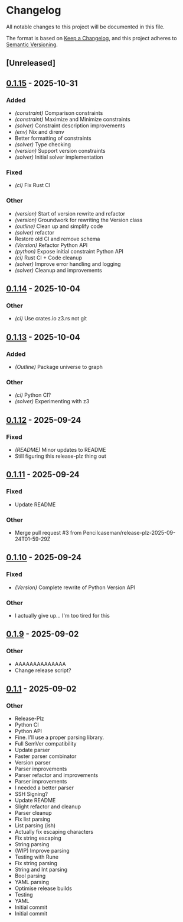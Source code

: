 # Changelog

All notable changes to this project will be documented in this file.

The format is based on [Keep a Changelog](https://keepachangelog.com/en/1.0.0/),
and this project adheres to [Semantic Versioning](https://semver.org/spec/v2.0.0.html).

## [Unreleased]

## [0.1.15](https://github.com/Pencilcaseman/zpack/compare/v0.1.14...v0.1.15) - 2025-10-31

### Added

- *(constraint)* Comparison constraints
- *(constraint)* Maximize and Minimize constraints
- *(solver)* Constraint description improvements
- *(env)* Nix and direnv
- Better formatting of constraints
- *(solver)* Type checking
- *(version)* Support version constraints
- *(solver)* Initial solver implementation

### Fixed

- *(ci)* Fix Rust CI

### Other

- *(version)* Start of version rewrite and refactor
- *(version)* Groundwork for rewriting the Version class
- *(outline)* Clean up and simplify code
- *(solver)* refactor
- Restore old CI and remove schema
- *(Version)* Refactor Python API
- *(python)* Expose initial constraint Python API
- *(ci)* Rust CI + Code cleanup
- *(solver)* Improve error handling and logging
- *(solver)* Cleanup and improvements

## [0.1.14](https://github.com/Pencilcaseman/zpack/compare/v0.1.13...v0.1.14) - 2025-10-04

### Other

- *(ci)* Use crates.io z3.rs not git

## [0.1.13](https://github.com/Pencilcaseman/zpack/compare/v0.1.12...v0.1.13) - 2025-10-04

### Added

- *(Outline)* Package universe to graph

### Other

- *(ci)* Python CI?
- *(solver)* Experimenting with z3

## [0.1.12](https://github.com/Pencilcaseman/zpack/compare/v0.1.11...v0.1.12) - 2025-09-24

### Fixed

- *(README)* Minor updates to README
- Still figuring this release-plz thing out

## [0.1.11](https://github.com/Pencilcaseman/zpack/compare/v0.1.10...v0.1.11) - 2025-09-24

### Fixed

- Update README

### Other

- Merge pull request #3 from Pencilcaseman/release-plz-2025-09-24T01-59-29Z

## [0.1.10](https://github.com/Pencilcaseman/zpack/compare/v0.1.9...v0.1.10) - 2025-09-24

### Fixed

- *(Version)* Complete rewrite of Python Version API

### Other

- I actually give up... I'm too tired for this

## [0.1.9](https://github.com/Pencilcaseman/zpack/compare/v0.1.1...v0.1.9) - 2025-09-02

### Other

- AAAAAAAAAAAAAA
- Change release script?

## [0.1.1](https://github.com/Pencilcaseman/zpack/releases/tag/v0.1.1) - 2025-09-02

### Other

- Release-Plz
- Python CI
- Python API
- Fine. I'll use a proper parsing library.
- Full SemVer compatibility
- Update parser
- Faster parser combinator
- Version parser
- Parser improvements
- Parser refactor and improvements
- Parser improvements
- I needed a better parser
- SSH Signing?
- Update README
- Slight refactor and cleanup
- Parser cleanup
- Fix list parsing
- List parsing (ish)
- Actually fix escaping characters
- Fix string escaping
- String parsing
- (WIP) Improve parsing
- Testing with Rune
- Fix string parsing
- String and Int parsing
- Bool parsing
- YAML parsing
- Optimise release builds
- Testing
- YAML
- Initial commit
- Initial commit
